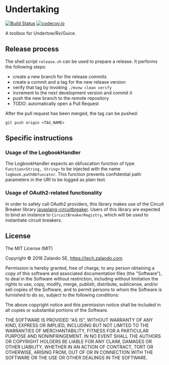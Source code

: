 Undertaking
===========

[![Build Status](https://travis-ci.org/zalando-incubator/undertaking.svg?branch=master)](https://travis-ci.org/zalando-incubator/undertaking)
[![codecov.io](http://codecov.io/github/zalando-incubator/undertaking/coverage.svg?branch=master)](http://codecov.io/github/zalando-incubator/undertaking?branch=master)

A toolbox for Undertow/Rx/Guice.


## Release process
The shell script `release.sh` can be used to prepare a release. It performs
the following steps:

  * create a new branch for the release commits
  * create a commit and a tag for the new release version
  * verify that tag by invoking `./mvnw clean verify`
  * increment to the next development version and commit it
  * push the new branch to the remote repository
  * TODO: automatically open a Pull Request

After the pull request has been merged, the tag can be pushed:

    git push origin <TAG_NAME>
    
## Specific instructions
###  Usage of the LogbookHandler
The LogbookHandler expects an obfuscation function of type `Function<String, String>` 
to be injected with the name `logbook.pathObfuscator`. This function prevents confidential path parameters in the URI to be 
logged as plain text.

###  Usage of OAuth2-related functionality
In order to safely call OAuth2 providers, this library makes use of the Circuit Breaker library [javaslang-circuitbreaker]. Users
of this library are expected to bind an instance to `CircuitBreakerRegistry`, which will be used to instantiate circuit breakers.

## License

The MIT License (MIT)

Copyright © 2016 Zalando SE, https://tech.zalando.com

Permission is hereby granted, free of charge, to any person obtaining a copy of
this software and associated documentation files (the "Software"), to deal in
the Software without restriction, including without limitation the rights to
use, copy, modify, merge, publish, distribute, sublicense, and/or sell copies
of the Software, and to permit persons to whom the Software is furnished to do
so, subject to the following conditions:

The above copyright notice and this permission notice shall be included in all
copies or substantial portions of the Software.

THE SOFTWARE IS PROVIDED "AS IS", WITHOUT WARRANTY OF ANY KIND, EXPRESS OR
IMPLIED, INCLUDING BUT NOT LIMITED TO THE WARRANTIES OF MERCHANTABILITY,
FITNESS FOR A PARTICULAR PURPOSE AND NONINFRINGEMENT. IN NO EVENT SHALL THE
AUTHORS OR COPYRIGHT HOLDERS BE LIABLE FOR ANY CLAIM, DAMAGES OR OTHER
LIABILITY, WHETHER IN AN ACTION OF CONTRACT, TORT OR OTHERWISE, ARISING FROM,
OUT OF OR IN CONNECTION WITH THE SOFTWARE OR THE USE OR OTHER DEALINGS IN THE
SOFTWARE.

[javaslang-circuitbreaker]: https://github.com/RobWin/javaslang-circuitbreaker
